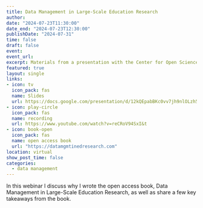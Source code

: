 ```yaml
---
title: Data Management in Large-Scale Education Research
author: 
date: "2024-07-23T11:30:00"
date_end: "2024-07-23T12:30:00"
publishDate: "2024-07-31" 
time: false
draft: false
event: 
event_url: 
excerpt: Materials from a presentation with the Center for Open Science, on Data Management in Large-Scale Education Research.
featured: true
layout: single
links: 
- icon: tv
  icon_pack: fas
  name: Slides
  url: https://docs.google.com/presentation/d/12kQEpabBKc0vv7jh9nlOLzh5CeJ9LPZ0TdHxu1rVFNI
- icon: play-circle
  icon_pack: fas
  name: recording
  url: https://www.youtube.com/watch?v=reCRoV94SxI&t
- icon: book-open
  icon_pack: fas
  name: open access book
  url: "https://datamgmtinedresearch.com"
location: virtual
show_post_time: false
categories:
  - data management 
---
```


In this webinar I discuss why I wrote the open access book, Data Management in Large-Scale Education Research, as well as share a few key takeaways from the book. 
